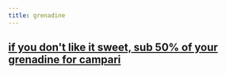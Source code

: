 ```yaml
---
title: grenadine
---
```


## [if you don't like it sweet, sub 50% of your grenadine for campari](https://punchdrink.com/articles/when-in-doubt-add-campari-cocktail-recipe/)
